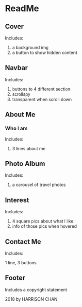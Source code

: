 # ReadMe

## Cover

Includes:

1.  a background img
2.  a button to show hidden content

## Navbar

Includes:
1. buttons to 4 different section
2. scrollspy
3. transparent when scroll down

## About Me 
### Who I am

Includes:
1. 3 lines about me

## Photo Album

Includes:

1. a carousel of travel photos

## Interest

Includes:

1.  4 square pics about what I like
2.  info of those pics when hovered

## Contact Me

Includes:

1 line, 3 buttons

## Footer

Includes a copyright statement

2018 by HARRISON CHAN